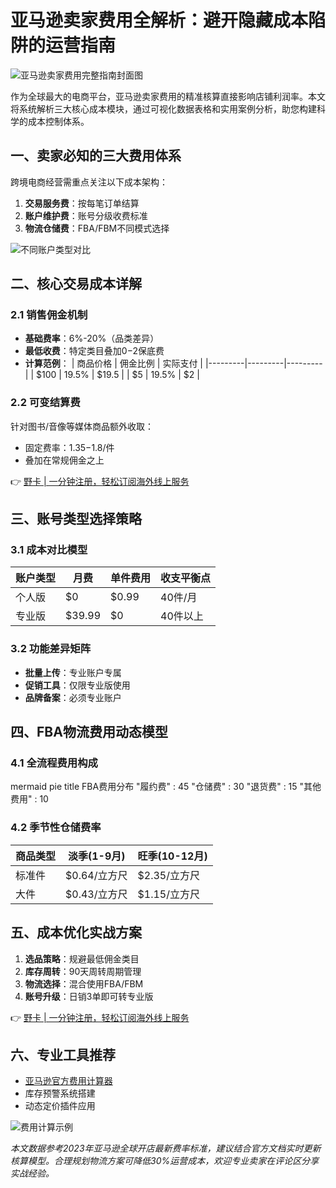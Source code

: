 # 亚马逊卖家费用全解析：避开隐藏成本陷阱的运营指南

![亚马逊卖家费用完整指南封面图](https://bbtdd.com/wp-content/uploads/img/571255813.webp)

作为全球最大的电商平台，亚马逊卖家费用的精准核算直接影响店铺利润率。本文将系统解析三大核心成本模块，通过可视化数据表格和实用案例分析，助您构建科学的成本控制体系。

## 一、卖家必知的三大费用体系
跨境电商经营需重点关注以下成本架构：
1. **交易服务费**：按每笔订单结算
2. **账户维护费**：账号分级收费标准
3. **物流仓储费**：FBA/FBM不同模式选择

![不同账户类型对比](https://bbtdd.com/wp-content/uploads/img/907646515.webp)

## 二、核心交易成本详解
### 2.1 销售佣金机制
- **基础费率**：6%-20%（品类差异）
- **最低收费**：特定类目叠加$0-$2保底费
- **计算范例**：
  | 商品价格 | 佣金比例 | 实际支付 |
  |---------|---------|---------|
  | $100    | 19.5%   | $19.5   |
  | $5      | 19.5%   | $2      |

### 2.2 可变结算费
针对图书/音像等媒体商品额外收取：
- 固定费率：$1.35-$1.8/件
- 叠加在常规佣金之上

👉 [野卡 | 一分钟注册，轻松订阅海外线上服务](https://bbtdd.com/yeka)

## 三、账号类型选择策略
### 3.1 成本对比模型
| 账户类型 | 月费     | 单件费用 | 收支平衡点 |
|---------|---------|---------|-----------|
| 个人版   | $0      | $0.99   | 40件/月   |
| 专业版   | $39.99  | $0      | 40件以上   |

### 3.2 功能差异矩阵
- **批量上传**：专业账户专属
- **促销工具**：仅限专业版使用
- **品牌备案**：必须专业账户

## 四、FBA物流费用动态模型
### 4.1 全流程费用构成
mermaid
pie
    title FBA费用分布
    "履约费" : 45
    "仓储费" : 30
    "退货费" : 15
    "其他费用" : 10


### 4.2 季节性仓储费率
| 商品类型 | 淡季(1-9月) | 旺季(10-12月) |
|---------|------------|-------------|
| 标准件   | $0.64/立方尺 | $2.35/立方尺 |
| 大件     | $0.43/立方尺 | $1.15/立方尺 |

## 五、成本优化实战方案
1. **选品策略**：规避最低佣金类目
2. **库存周转**：90天周转周期管理
3. **物流选择**：混合使用FBA/FBM
4. **账号升级**：日销3单即可转专业版

👉 [野卡 | 一分钟注册，轻松订阅海外线上服务](https://bbtdd.com/yeka)

## 六、专业工具推荐
- [亚马逊官方费用计算器](https://bbtdd.com/yeka)
- 库存预警系统搭建
- 动态定价插件应用

![费用计算示例](https://bbtdd.com/wp-content/uploads/img/0883606542.webp)

*本文数据参考2023年亚马逊全球开店最新费率标准，建议结合官方文档实时更新核算模型。合理规划物流方案可降低30%运营成本，欢迎专业卖家在评论区分享实战经验。*